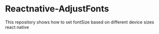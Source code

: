 # Reactnative-AdjustFonts
This repository shows how to set fontSize based on different device sizes react native
